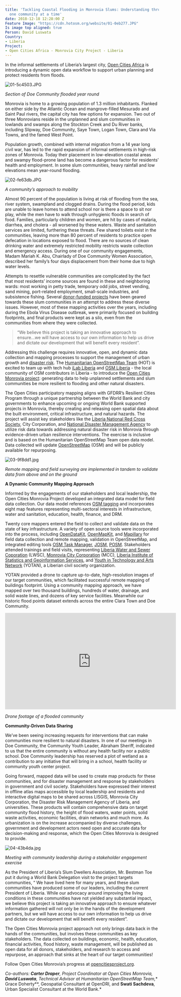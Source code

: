 ```yaml
---
title: 'Tackling Coastal Flooding in Monrovia Slums: Understanding through partnerships,
  one community at a time'
date: 2018-12-18 12:28:00 Z
Feature Image: "https://cdn.hotosm.org/website/01-0eb277.JPG"
Is image top aligned: true
Person: David Luswata
Country:
- Liberia
Project:
- Open Cities Africa - Monrovia City Project - Liberia
---
```


In the informal settlements of Liberia’s largest city, [Open Cities Africa](http://opencitiesproject.org) is introducing a dynamic open data workflow to support urban planning and protect residents from floods.

![01-5c4503.JPG](https://cdn.hotosm.org/website/01-5c4503.JPG)

*Section of Doe Community flooded year round*

Monrovia is home to a growing population of 1.3 million inhabitants. Flanked on either side by the Atlantic Ocean and mangrove-filled Mesurado and Saint Paul rivers, the capital city has few options for expansion. Two out of three Monrovians reside in the unplanned and slum communities in lowlands and swamps along the Stockton Creek and Du River banks, including Slipway, Doe Community, Saye Town, Logan Town, Clara and Via Towns, and the famed West Point.

Population growth, combined with internal migration from a 14 year long civil war, has led to the rapid expansion of informal settlements in high-risk zones of Monrovia. Today their placement in low-elevation coastal areas and swampy flood-prone land has become a dangerous factor for residents’ health and employment. In some slum communities, heavy rainfall and low elevations mean year-round flooding.

![02-fe63db.JPG](https://cdn.hotosm.org/website/02-fe63db.JPG)

*A community’s approach to mobility*

Almost 90 percent of the population is living at risk of flooding from the sea, river system, swampland and clogged drains. During the flood period, kids are unable to leave homes to attend school nor is there a space to sit nor play, while the men have to walk through unhygienic floods in search of food. Families, particularly children and women, are hit by cases of malaria, diarrhea, and cholera - all worsened by these waters. Waste and sanitation services are limited, furthering these threats. Few shared toilets exist in the communities, leaving more than 80 percent of residents to practice open defecation in locations exposed to flood. There are no sources of clean drinking water and extremely restricted mobility restricts waste collection and emergency access. During one of our community engagements, Madam Mariah K. Abu, Chairlady of Doe Community Women Association, described her family’s four days displacement from their home due to high water levels.

Attempts to resettle vulnerable communities are complicated by the fact that most residents’ income sources are found in these and neighboring wards: most working in petty trade, temporary odd jobs, street vending, sand mining, port-related employment, small-scale industries,  and subsistence fishing. Several [donor-funded projects](http://knowyourcity.info/explore-our-data/country/?country=liberia) have been geared towards these slum communities in an attempt to address these diverse issues. However, most of these mapping activities over the years, including during the Ebola Virus Disease outbreak, were primarily focused on building footprints, and final products were kept as a silo, even from the communities from where they were collected.

> “We believe this project is taking an innovative approach to ensure...we will have access to our own information to help us drive and dictate our development that will benefit every resident”.

Addressing this challenge requires innovative, open, and dynamic data collection and mapping processes to support the management of urban growth and [disaster risk](https://www.gfdrr.org/index.php/en/acp-eu/strengthening-disaster-risk-management-in-liberia). The [Humanitarian OpenStreetMap Team](https://www.hotosm.org/) (HOT) is excited to team up with tech hub [iLab Liberia](https://www.ilabliberia.org/) and [OSM Liberia](https://twitter.com/osmliberia) - the local community of OSM contributors in Liberia - to introduce the [Open Cities Monrovia project](https://opencitiesproject.org/monrovia/): generating data to help unplanned settlements and slum communities be more resilient to flooding and other natural disasters.

The Open Cities participatory mapping aligns with GFDRR’s Resilient Cities Program through a unique partnership between the World Bank and city governments to enhance upcoming or ongoing World Bank supported projects in Monrovia, thereby creating and releasing open spatial data about the built environment, critical infrastructure, and natural hazards. The project will assist key stakeholders like the [Liberia National Red Cross Society](https://www.icrc.org/en/where-we-work/africa/liberia), City Corporation, and [National Disaster Management Agency](http://ndmaliberia.org/) to utilize risk data towards addressing natural disaster risk in Monrovia through evidence-driven urban resilience interventions. The exercise is inclusive and is based on the Humanitarian OpenStreetMap Team open data model. Data collected will update [OpenStreetMap](https://www.openstreetmap.org/) (OSM) and will be publicly available for repurposing.

![03-9f8dd1.jpg](https://cdn.hotosm.org/website/03-9f8dd1.jpg)

*Remote mapping and field surveying are implemented in tandem to validate data from above and on the ground*

**A Dynamic Community Mapping Approach**

Informed by the engagements of our stakeholders and local leadership, the Open Cities Monrovia Project developed an integrated data model for field data collection. Our data model references [OSM tagging](https://wiki.openstreetmap.org/wiki/Map_Features) and incorporates eight map features representing multi-sectoral interests in infrastructure, water and sanitation, education, health, finance, and DRM.

Twenty core mappers entered the field to collect and validate data on the state of key infrastructure. A variety of open source tools were incorporated into the process, including [OpenDataKit](https://opendatakit.org/), [OpenMapKit](http://openmapkit.org/), and [Mapillary](https://www.mapillary.com) for field data collection and remote mapping, validation in OpenStreetMap, and integrated editing tools [OSM Task Manager](https://tasks.hotosm.org/contribute?difficulty=ALL&text=OCA-Monrovia), [JOSM](https://josm.openstreetmap.de/), [POSM](https://wiki.openstreetmap.org/wiki/Portable_OpenStreetMap). Stakeholders attended trainings and field visits, representing [Liberia Water and Sewer Coporation](http://www.lwsc.gov.lr/) (LWSC), [Monrovia City Corporation](https://monroviacitycorporation.wordpress.com/) (MCC), [Liberia Institute of Statistics and Geoinformation Services](https://www.lisgis.net/), and [Youth in Technology and Arts Network](https://www.facebook.com/yotaninspire/) (YOTAN), a Liberian civil society organization.

YOTAN provided a drone to capture up-to-date, high-resolution images of our target communities, which facilitated successful remote mapping of buildings footprint. Using a community mapping approach, we have mapped over two thousand buildings, hundreds of water, drainage, and solid waste lines, and dozens of key service facilities. Meanwhile our historic flood points dataset extends across the entire Clara Town and Doe Community.

<iframe width="560" height="315" src="https://www.youtube.com/embed/vzMcfJpIax4" frameborder="0" allow="accelerometer; autoplay; encrypted-media; gyroscope; picture-in-picture" allowfullscreen></iframe>

*Drone footage of a flooded community*

**Community-Driven Data Sharing**

We’ve been seeing increasing requests for interventions that can make communities more resilient to natural disasters. In one of our meetings in Doe Community, the Community Youth Leader, Abraham Sheriff, indicated to us that the entire community is without any health facility nor a public school. Doe Community leadership has reserved a plot of wetland as a contribution to any initiative that will bring in a school, health facility or community youth center project.

Going forward, mapped data will be used to create map products for these communities, and for disaster management and response by stakeholders in government and civil society. Stakeholders have expressed their interest in offline atlas maps accessible by local leadership and residents and interactive digital maps to be shared across LISGIS, Monrovia City Corporation, the Disaster Risk Management Agency of Liberia, and universities. These products will contain comprehensive data on target community flood history, the height of flood waters, water points, solid waste activities, economic facilities, drain networks and much more. As urbanization is on the increase accompanied by diverse challenges, government and development actors need open and accurate data for decision-making and response, which the Open Cities Monrovia is designed to provide.

![04-43b4da.jpg](https://cdn.hotosm.org/website/04-43b4da.jpg)

*Meeting with community leadership during a stakeholder engagement exercise*

As the President of Liberia’s Slum Dwellers Association, Mr. Bestman Toe put it during a World Bank Delegation visit to the project targets communities, “ We have lived here for many years, and these slum communities have produced some of our leaders, including the current President of Liberia. While our advocacy around improving the living conditions in these communities have not yielded any substantial impact, we believe this project is taking an innovative approach to ensure whatever information gathered will not only be in the hands of the development partners, but we will have access to our own information to help us drive and dictate our development that will benefit every resident”.

The Open Cities Monrovia project approach not only brings data back in the hands of the communities, but involves these communities as key stakeholders. The data collected on buildings, economic, health, education, financial activities, flood history, waste management, will be published as open data for all donors, stakeholders, and research to access and repurpose, an approach that sinks at the heart of our target communities!

Follow Open Cities Monrovia’s progress at [opencitiesproject.org](https://opencitiesproject.org/monrovia/).

*Co-authors: **Carter Draper**, Project Coordinator at Open Cities Monrovia, **David Luswata**, Technical Advisor at Humanitarian OpenStreetMap Team,*\* Grace Doherty\*\*, Geospatial Consultant at OpenDRI, and **Swati Sachdeva**, Urban Specialist Consultant at the World Bank.\*